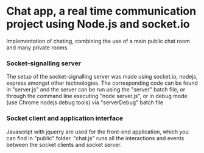 # Chat app, a real time communication project using Node.js and socket.io
Implementation of chating, combining the use of a main public chat room and many private rooms.

### Socket-signalling server
The setup of the socket-signalling server was made using socket.io, nodejs, express amongst other technologies.
The corresponding code can be found in "server.js" and the server can be run using the "server" batch file, 
or through the command line executing "node server.js", or in debug mode (use Chrome nodejs debug tools) via 
"serverDebug" batch file

### Socket client and application interface
Javascript with jquerry are used for the front-end application, which you can find in "public" folder.
"chat.js" runs all the interactions and events between the socket clients and socket server.


